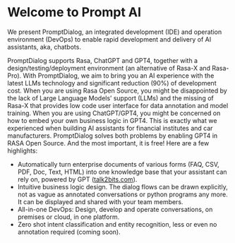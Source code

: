# Welcome to Prompt AI

We present PromptDialog, an integrated development (IDE) and operation environment (DevOps) to enable rapid development and delivery of AI assistants, aka, chatbots. 

PromptDialog supports Rasa, ChatGPT and GPT4, together with a design/testing/deployment environment (an alternative of Rasa-X and Rasa-Pro).  With PromptDialog, we aim to bring you an AI experience with the latest LLMs technology and significant reduction (90%) of development cost.
When you are using Rasa Open Source, you might be disappointed by the lack of Large Language Models’ support (LLMs) and the missing of Rasa-X that provides low code user interface for data annotation and model training.  When you are using ChatGPT/GPT4, you might be concerned on how to embed your own business logic in GPT4.  This is exactly what we experienced when building AI assistants for financial institutes and car manufacturers.  PromptDialog solves both problems by enabling GPT4 in RASA Open Source.  And the most important, it is free!  Here are a few highlights:

* Automatically turn enterprise documents of various forms (FAQ, CSV, PDF, Doc, Text, HTML) into one knowledge base that your assistant can rely on, powered by GPT ([talk2bits.com](https://talk2bits.com)). 
* Intuitive business logic design. The dialog flows can be drawn explicitly, not as vague as annotated conversations or python programs any more.  It can be displayed and shared with your team members.
* All-in-one DevOps: Design, develop and operate conversations, on premises or cloud, in one platform.
* Zero shot intent classification and entity recognition, less or even no annotation required (coming soon). 
